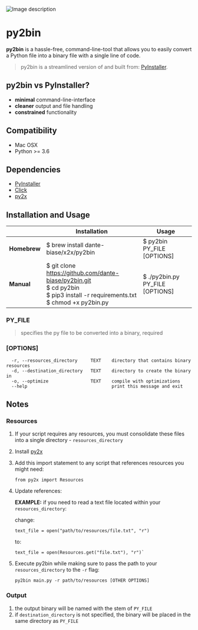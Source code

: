 ![Image description](https://i.ibb.co/9vY7xCY/banner.png)


# py2bin

**py2bin** is a hassle-free, command-line-tool that allows you to easily convert a Python file into a binary file with a single line of code.

>py2bin is a streamlined version of and built from: [PyInstaller](https://pyinstaller.readthedocs.io/en/stable/).

## py2bin vs PyInstaller?
- **minimal** command-line-interface
- **cleaner** output and file handling
- **constrained** functionality 

## Compatibility
- Mac OSX
- Python >= 3.6

## Dependencies
- [PyInstaller](https://github.com/pyinstaller/pyinstaller)
- [Click](https://github.com/pallets/click)
- [py2x](https://github.com/dante-biase/py2x)

## Installation and Usage

|          	| Installation                                                                                                                          	| Usage                           	|
|----------	|---------------------------------------------------------------------------------------------------------------------------------------	|---------------------------------	|
| **Homebrew** 	| $ brew install dante-biase/x2x/py2bin                                                                                          	| $ py2bin PY_FILE [OPTIONS]      	|
| **Manual**   	| $ git clone https://github.com/dante-biase/py2bin.git<br>$ cd py2bin<br>$ pip3 install -r requirements.txt<br>$ chmod +x py2bin.py 	| $ ./py2bin.py PY_FILE [OPTIONS] 	|

### PY_FILE
> specifies the py file to be converted into a binary, required

### [OPTIONS]
```
  -r, --resources_directory     TEXT    directory that contains binary resources
  -d, --destination_directory   TEXT    directory to create the binary in
  -o, --optimize                TEXT    compile with optimizations
  --help                                print this message and exit
```
## Notes

### Resources
1. If your script requires any resources, you must consolidate these files into a single directory - `resources_directory`
2. Install [py2x](https://github.com/dante-biase/py2x)
3. Add this import statement to any script that references resources you might need:
      
       from py2x import Resources
4. Update references:

   **EXAMPLE:** if you need to read a text file located within your `resources_directory`:
          
   change:
   
       text_file = open("path/to/resources/file.txt", "r")

   to:
   
       text_file = open(Resources.get("file.txt"), "r")`

5. Execute py2bin while making sure to pass the path to your `resources_directory` to the `-r` flag:
   
       py2bin main.py -r path/to/resources [OTHER OPTIONS]

### Output
1. the output binary will be named with the stem of `PY_FILE`
2. if `destination_directory` is not specified, the binary will be placed in the same directory as `PY_FILE`
